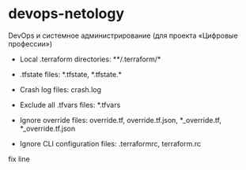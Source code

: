 # devops-netology
DevOps и системное администрирование (для проекта «Цифровые профессии»)

- Local .terraform directories: \*\*/.terraform/*

- .tfstate files: \*.tfstate, \*.tfstate.*

- Crash log files: crash.log

- Exclude all .tfvars files: \*.tfvars

- Ignore override files: override.tf, override.tf.json, \*_override.tf, \*_override.tf.json

- Ignore CLI configuration files: .terraformrc, terraform.rc

fix line 
